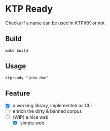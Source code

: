 # KTP Ready

Checks if a name can be used in KTP/KK or not

## Build
```
make build
```

## Usage
```
ktpready "john doe"
```

## Feature
- [x] a working library, implemented as CLI
- [ ] enrich the dirty & banned corpus
- [ ] (WIP) a nice web
    - [x] simple web